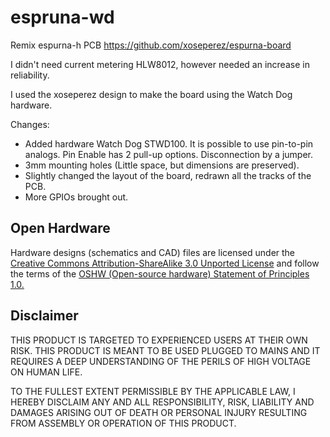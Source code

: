 # espruna-wd
Remix espurna-h PCB
https://github.com/xoseperez/espurna-board

I didn't need current metering HLW8012, however needed an increase in reliability.

I used the xoseperez design to make the board using the Watch Dog hardware.

Changes:
- Added hardware Watch Dog STWD100. It is possible to use pin-to-pin analogs. Pin Enable has 2 pull-up options. Disconnection by a jumper.
- 3mm mounting holes (Little space, but dimensions are preserved).
- Slightly changed the layout of the board, redrawn all the tracks of the PCB.
- More GPIOs brought out.

## Open Hardware

Hardware designs (schematics and CAD) files are licensed under the [Creative Commons Attribution-ShareAlike 3.0 Unported License](http://creativecommons.org/licenses/by-sa/3.0/) and follow the terms of the [OSHW (Open-source hardware) Statement of Principles 1.0.](http://freedomdefined.org/OSHW)

## Disclaimer

THIS PRODUCT IS TARGETED TO EXPERIENCED USERS AT THEIR OWN RISK. THIS PRODUCT IS MEANT TO BE USED PLUGGED TO MAINS AND IT REQUIRES A DEEP UNDERSTANDING OF THE PERILS OF HIGH VOLTAGE ON HUMAN LIFE.

TO THE FULLEST EXTENT PERMISSIBLE BY THE APPLICABLE LAW, I HEREBY DISCLAIM ANY AND ALL RESPONSIBILITY, RISK, LIABILITY AND DAMAGES ARISING OUT OF DEATH OR PERSONAL INJURY RESULTING FROM ASSEMBLY OR OPERATION OF THIS PRODUCT.
